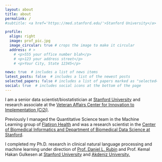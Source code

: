 ```yaml
---
layout: about
title: about
permalink: /
#subtitle: <a href='https://med.stanford.edu/'>Stanford University</a>

profile:
  align: right
  image: prof_pic.jpg
  image_circular: true # crops the image to make it circular
  address: # >
    # <p>555 your office number blah</p>
    # <p>123 your address street</p>
    # <p>Your City, State 12345</p>

news: true  # includes a list of news items
latest_posts: false  # includes a list of the newest posts
selected_papers: false # includes a list of papers marked as "selected={true}"
social: true  # includes social icons at the bottom of the page
---
```


I am a senior data scientist/biostatistician at [Stanford University](https://med.stanford.edu/) and research associate at the [Veteran Affairs Center for Innovation to Implementation (Ci2i)](https://www.hsrd.research.va.gov/centers/ci2i.cfm). 

Previously I managed the Quantitative Science team in the Machine Learning group of [Flatiron Health](https://flatiron.com/) and was a research scientist in the [Center of Biomedical Informatics and Department of Biomedical Data Science at Stanford](https://med.stanford.edu/dbds.html). 

I completed my Ph.D. research in clinical natural language processing and machine learning under direction of [Prof. Daniel L. Rubin](https://profiles.stanford.edu/daniel-rubin) and Prof. Kemal Hakan Gulkesen at [Stanford University](https://med.stanford.edu/) and [Akdeniz University.](https://eng.akdeniz.edu.tr/)
